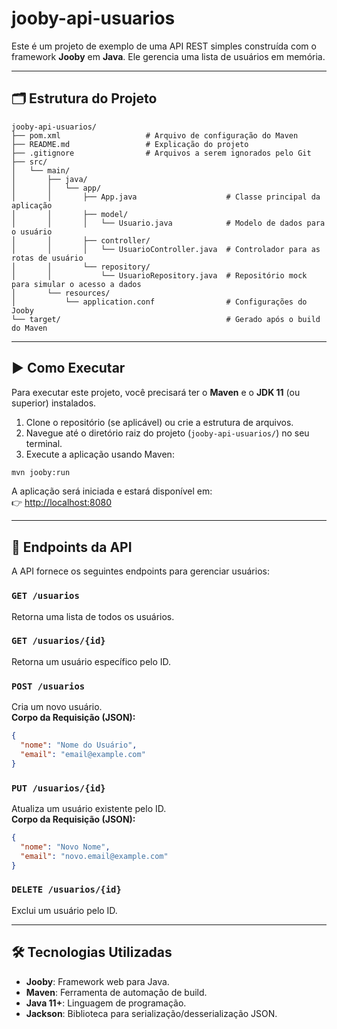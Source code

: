 
# jooby-api-usuarios

Este é um projeto de exemplo de uma API REST simples construída com o framework **Jooby** em **Java**. Ele gerencia uma lista de usuários em memória.

---

## 🗂️ Estrutura do Projeto

```
jooby-api-usuarios/
├── pom.xml                   # Arquivo de configuração do Maven
├── README.md                 # Explicação do projeto
├── .gitignore                # Arquivos a serem ignorados pelo Git
├── src/
│   └── main/
│       ├── java/
│       │   └── app/
│       │       ├── App.java                    # Classe principal da aplicação
│       │       ├── model/
│       │       │   └── Usuario.java            # Modelo de dados para o usuário
│       │       ├── controller/
│       │       │   └── UsuarioController.java  # Controlador para as rotas de usuário
│       │       └── repository/
│       │           └── UsuarioRepository.java  # Repositório mock para simular o acesso a dados
│       └── resources/
│           └── application.conf                # Configurações do Jooby
└── target/                                     # Gerado após o build do Maven
```

---

## ▶️ Como Executar

Para executar este projeto, você precisará ter o **Maven** e o **JDK 11** (ou superior) instalados.

1. Clone o repositório (se aplicável) ou crie a estrutura de arquivos.
2. Navegue até o diretório raiz do projeto (`jooby-api-usuarios/`) no seu terminal.
3. Execute a aplicação usando Maven:

```bash
mvn jooby:run
```

A aplicação será iniciada e estará disponível em:  
👉 [http://localhost:8080](http://localhost:8080)

---

## 🔗 Endpoints da API

A API fornece os seguintes endpoints para gerenciar usuários:

### `GET /usuarios`
Retorna uma lista de todos os usuários.

### `GET /usuarios/{id}`
Retorna um usuário específico pelo ID.

### `POST /usuarios`
Cria um novo usuário.  
**Corpo da Requisição (JSON):**
```json
{
  "nome": "Nome do Usuário",
  "email": "email@example.com"
}
```

### `PUT /usuarios/{id}`
Atualiza um usuário existente pelo ID.  
**Corpo da Requisição (JSON):**
```json
{
  "nome": "Novo Nome",
  "email": "novo.email@example.com"
}
```

### `DELETE /usuarios/{id}`
Exclui um usuário pelo ID.

---

## 🛠️ Tecnologias Utilizadas

- **Jooby**: Framework web para Java.
- **Maven**: Ferramenta de automação de build.
- **Java 11+**: Linguagem de programação.
- **Jackson**: Biblioteca para serialização/desserialização JSON.
